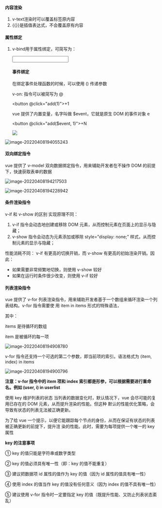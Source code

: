 #### 内容渲染

1. v-text渲染时可以覆盖标签原内容
2. {{}}是插值表达式，不会覆盖原有内容

#### 属性绑定

1. v-bind用于属性绑定，可简写为：

    <input type="text" :placeholder="tips">

   #### 事件绑定

   在绑定事件处理函数的时候，可以使用 () 传递参数 

   v-on: 指令可以被简写为 @ 

   <button @click="add(1)">+1</button>

   vue 提供了内置变量，名字叫做 $event，它就是原生 DOM 的事件对象 e

   <button @click="add($event, 1)">+N</button>

   ![](C:\Users\HP\AppData\Roaming\Typora\typora-user-images\image-20220408193853639.png)

![image-20220408194055243](C:\Users\HP\AppData\Roaming\Typora\typora-user-images\image-20220408194055243.png)

#### 双向绑定指令

vue 提供了 v-model 双向数据绑定指令，用来辅助开发者在不操作 DOM 的前提下，快速获取表单的数据

![image-20220408194217503](C:\Users\HP\AppData\Roaming\Typora\typora-user-images\image-20220408194217503.png)

![image-20220408194228942](C:\Users\HP\AppData\Roaming\Typora\typora-user-images\image-20220408194228942.png)

#### 条件渲染指令

v-if 和 v-show 的区别 实现原理不同： 

1.  v-if 指令会动态地创建或移除 DOM 元素，从而控制元素在页面上的显示与隐藏；
2. v-show 指令会动态为元素添加或移除 style="display: none;" 样式，从而控制元素的显示与隐藏；

性能消耗不同： v-if 有更高的切换开销，而 v-show 有更高的初始渲染开销。因此：

- 如果需要非常频繁地切换，则使用 v-show 较好
- 如果在运行时条件很少改变，则使用 v-if 较好

#### 列表渲染指令

vue 提供了 v-for 列表渲染指令，用来辅助开发者基于一个数组来循环渲染一个列表结构。v-for 指令需要使 用 item in items 形式的特殊语法，

其中： 

items 是待循环的数组 

item 是被循环的每一项

![image-20220408194908780](C:\Users\HP\AppData\Roaming\Typora\typora-user-images\image-20220408194908780.png)

v-for 指令还支持一个可选的第二个参数，即当前项的索引。语法格式为 (item, index) in items

![image-20220408194900796](C:\Users\HP\AppData\Roaming\Typora\typora-user-images\image-20220408194900796.png)

**注意：v-for 指令中的 item 项和 index 索引都是形参，可以根据需要进行重命名。例如 (user, i) in userlist**

使用 key 维护列表的状态 当列表的数据变化时，默认情况下，vue 会尽可能的复用已存在的 DOM 元素，从而提升渲染的性能。但这种 默认的性能优化策略，会导致有状态的列表无法被正确更新。

 为了给 vue 一个提示，以便它能跟踪每个节点的身份，从而在保证有状态的列表被正确更新的前提下，提升渲 染的性能。此时，需要为每项提供一个唯一的 key 属性

**key 的注意事项**

① key 的值只能是字符串或数字类型 

② key 的值必须具有唯一性（即：key 的值不能重复） 

③ 建议把数据项 id 属性的值作为 key 的值（因为 id 属性的值具有唯一性） 

④ 使用 index 的值当作 key 的值没有任何意义（因为 index 的值不具有唯一性）

 ⑤ 建议使用 v-for 指令时一定要指定 key 的值（既提升性能、又防止列表状态紊乱）